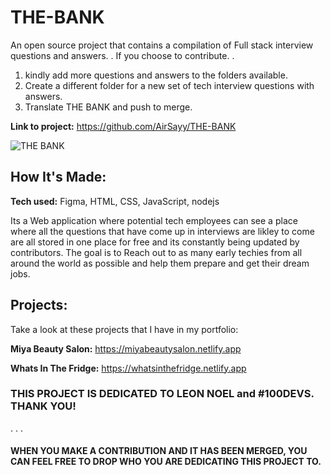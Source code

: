 
# THE-BANK
An open source project that contains a compilation of Full stack interview questions and answers.
.
If you choose to contribute.
.
1. kindly add more questions and answers to the folders available.
2. Create a different folder for a new set of tech interview questions with answers.
3. Translate THE BANK and push to merge.



**Link to project:** https://github.com/AirSayy/THE-BANK

![THE BANK](https://user-images.githubusercontent.com/107049081/202275622-19e05398-3225-4d25-9087-67e8e218a53e.jpg)


## How It's Made:

**Tech used:** Figma, HTML, CSS, JavaScript, nodejs

Its a Web application where potential tech employees can see a place where all the questions that have come up in interviews are likley to come are all stored in one place for free and its constantly being updated by contributors. The goal is to Reach out to as many early techies from all around the world as possible and help them prepare and get their dream jobs. 


## Projects:
Take a look at these projects that I have in my portfolio:

**Miya Beauty Salon:** https://miyabeautysalon.netlify.app

**Whats In The Fridge:** https://whatsinthefridge.netlify.app



### THIS PROJECT IS DEDICATED TO LEON NOEL and #100DEVS. THANK YOU!
.
.
.
#### WHEN YOU MAKE A CONTRIBUTION AND IT HAS BEEN MERGED, YOU CAN FEEL FREE TO DROP WHO YOU ARE DEDICATING THIS PROJECT TO.


